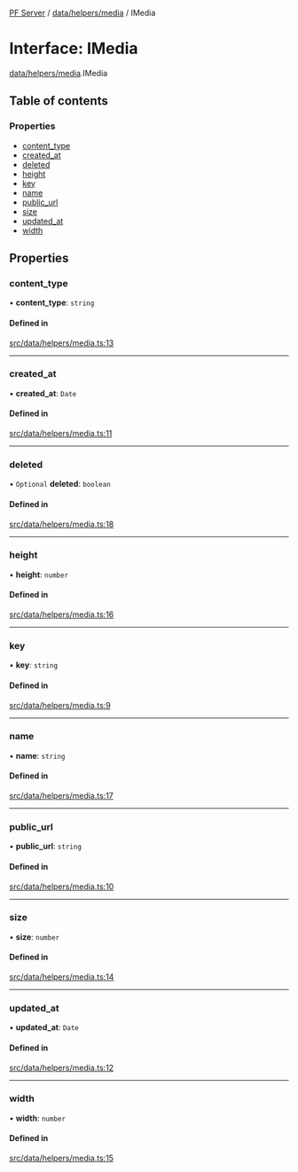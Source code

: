 [PF Server](../README.md) / [data/helpers/media](../modules/data_helpers_media.md) / IMedia

# Interface: IMedia

[data/helpers/media](../modules/data_helpers_media.md).IMedia

## Table of contents

### Properties

- [content\_type](data_helpers_media.IMedia.md#content_type)
- [created\_at](data_helpers_media.IMedia.md#created_at)
- [deleted](data_helpers_media.IMedia.md#deleted)
- [height](data_helpers_media.IMedia.md#height)
- [key](data_helpers_media.IMedia.md#key)
- [name](data_helpers_media.IMedia.md#name)
- [public\_url](data_helpers_media.IMedia.md#public_url)
- [size](data_helpers_media.IMedia.md#size)
- [updated\_at](data_helpers_media.IMedia.md#updated_at)
- [width](data_helpers_media.IMedia.md#width)

## Properties

### content\_type

• **content\_type**: `string`

#### Defined in

[src/data/helpers/media.ts:13](https://bitbucket.org/bravebits/pfserver/src/83cf3bb/src/data/helpers/media.ts#lines-13)

___

### created\_at

• **created\_at**: `Date`

#### Defined in

[src/data/helpers/media.ts:11](https://bitbucket.org/bravebits/pfserver/src/83cf3bb/src/data/helpers/media.ts#lines-11)

___

### deleted

• `Optional` **deleted**: `boolean`

#### Defined in

[src/data/helpers/media.ts:18](https://bitbucket.org/bravebits/pfserver/src/83cf3bb/src/data/helpers/media.ts#lines-18)

___

### height

• **height**: `number`

#### Defined in

[src/data/helpers/media.ts:16](https://bitbucket.org/bravebits/pfserver/src/83cf3bb/src/data/helpers/media.ts#lines-16)

___

### key

• **key**: `string`

#### Defined in

[src/data/helpers/media.ts:9](https://bitbucket.org/bravebits/pfserver/src/83cf3bb/src/data/helpers/media.ts#lines-9)

___

### name

• **name**: `string`

#### Defined in

[src/data/helpers/media.ts:17](https://bitbucket.org/bravebits/pfserver/src/83cf3bb/src/data/helpers/media.ts#lines-17)

___

### public\_url

• **public\_url**: `string`

#### Defined in

[src/data/helpers/media.ts:10](https://bitbucket.org/bravebits/pfserver/src/83cf3bb/src/data/helpers/media.ts#lines-10)

___

### size

• **size**: `number`

#### Defined in

[src/data/helpers/media.ts:14](https://bitbucket.org/bravebits/pfserver/src/83cf3bb/src/data/helpers/media.ts#lines-14)

___

### updated\_at

• **updated\_at**: `Date`

#### Defined in

[src/data/helpers/media.ts:12](https://bitbucket.org/bravebits/pfserver/src/83cf3bb/src/data/helpers/media.ts#lines-12)

___

### width

• **width**: `number`

#### Defined in

[src/data/helpers/media.ts:15](https://bitbucket.org/bravebits/pfserver/src/83cf3bb/src/data/helpers/media.ts#lines-15)
